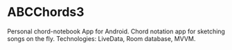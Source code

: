 # ABCChords3
Personal chord-notebook App for Android.
Chord notation app for sketching songs on the fly. 
Technologies: LiveData, Room database, MVVM.

